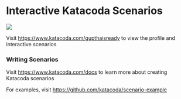 # Interactive Katacoda Scenarios

[![](http://shields.katacoda.com/katacoda/gupthaisready/count.svg)](https://www.katacoda.com/gupthaisready "Get your profile on Katacoda.com")

Visit https://www.katacoda.com/gupthaisready to view the profile and interactive scenarios

### Writing Scenarios
Visit https://www.katacoda.com/docs to learn more about creating Katacoda scenarios

For examples, visit https://github.com/katacoda/scenario-example

